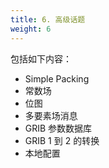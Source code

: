 ```yaml
---
title: 6. 高级话题
weight: 6
---
```


包括如下内容：

- Simple Packing
- 常数场
- 位图
- 多要素场消息
- GRIB 参数数据库
- GRIB 1 到 2 的转换
- 本地配置